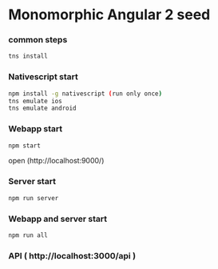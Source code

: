 # Monomorphic Angular 2 seed

### common steps
```sh
tns install
```

### Nativescript start
```sh
npm install -g nativescript (run only once)
tns emulate ios
tns emulate android
```
### Webapp start
```sh
npm start
```
open (http://localhost:9000/)

### Server start
```sh
npm run server
```

### Webapp and server start 
```sh
npm run all
```

### API ( http://localhost:3000/api )
